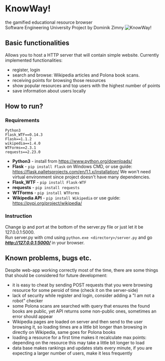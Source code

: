 # KnowWay!
the gamified educational resource browser <br>Software Engineering University Project by Dominik Zimny
![KnowWay!](https://i.imgur.com/jlQpgHa.png)

## Basic functionalities
Allows you to host a HTTP server that will contain simple website. Currently implemented functionalities:
- register, login
- search and browse: Wikipedia articles and Polona book scans.
- receiving points for browsing those resources
- show popular resources and top users with the highest number of points
- save information about users locally

## How to run?
### Requirements
```
Python3
Flask_WTF==0.14.3
Flask==1.1.2
wikipedia==1.4.0
WTForms==2.3.1
requests==2.23.0
```
- **Python3** - install from https://www.python.org/downloads/
- **Flask** - ```pip install Flask``` on Windows CMD, or use guide: https://flask.palletsprojects.com/en/1.1.x/installation/
We won't need virtual environment since project doesn't have many dependencies.
- **Flask_WTF** - ```pip install Flask-WTF```
- **requests** - ```pip install requests```
- **WTForms** - ```pip install WTForms```
- **Wikipedia API** - ```pip install Wikipedia``` or use guide: https://pypi.org/project/wikipedia/
### Instruction
Change ip and port at the bottom of the server.py file or just let it be 127.0.0.1:5000.<br>
Run server.py with cmd using ```python.exe <directory>/server.py``` and go ***http://127.0.0.1:5000/*** in your browser.


## Known problems, bugs etc.
Despite web-app working correctly most of the time, there are some things that should be considered for future development:
- it is easy to cheat by sending POST requests that you were browsing resource for some peroid of time (check it on the server-side)
- lack of security while register and login, consider adding a "I am not a robot" checker
- some Polona scans are searched with query that ensures the found books are public, yet API returns some non-public ones, sometimes an error should appear
- Wikipedia pages are loaded on server and then send to the user browsing it, so loading times are a little bit longer than browsing in directly on Wikipedia, same goes for Polona books
- loading a resource for a first time makes it recalculate max points: depending on the resource this may take a little bit longer to load
- data base makes rankings and updates stats every minute, if you are expecting a larger number of users, make it less frequently
